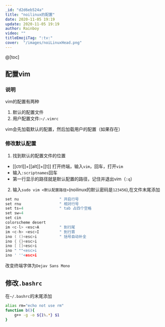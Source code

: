 ```yaml
---
_id: "d2d6eb524a"
title: "noilinux的配置"
date: 2020-11-05 19:19
update: 2020-11-05 19:19
author: Rainboy
video: ""
titleEmojiTag: ":tv:"
cover:  "/images/noiLinuxHead.png"
---
```


@[toc]

## 配置vim

### 说明
vim的配置有两种

 1. 默认的配置文件
 2. 用户配置文件:`~/.vimrc`

vim会先加载默认的配置，然后加载用户的配置（如果存在）

### 修改默认配置

1. 找到默认的配置文件的位置

 - [[ctrl]]+[[alt]]+[[t]] 打开终端，输入`vim`，回车，打开`vim`
 - 输入`:scriptnames`回车
 - 第一行显示的路径就是默认配置的路径，记住并退出vim（`:q`）

2. 输入`sudo vim <默认配置路径>`(noilinux的默认密码是`123456`),在文件末尾添加


```c
set nu                  " 开启行号
set rnu                 " 相对行号
set ts=4                " tab 占四个空格
set sw=4
set cin
colorscheme desert
im <c-l> <esc>A         " 到行尾 
im <c-h> <esc>I         " 到行首
ino ( ()<esc>i          " 括号自动补全
ino { {}<esc>i
ino [ []<esc>i
ino " ""<esc>i
ino ' ''<esc>i
```

改变终端字体为`Dejav Sans Mono`


## 修改`.bashrc`

在`~/.bashrc`的末尾添加

```bash
alias rm="echo not use rm"
function b(){
    g++ -g -o ${1%.*} $1
}
```
